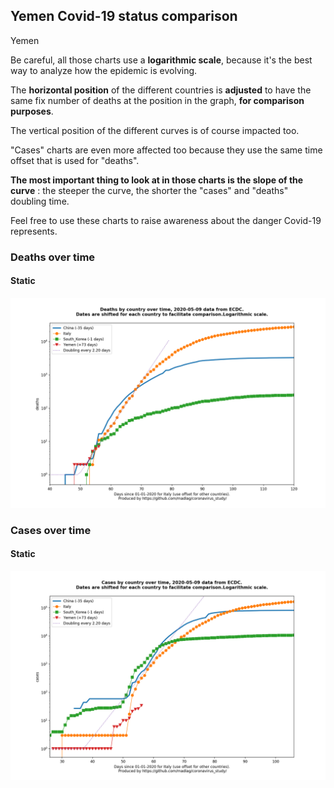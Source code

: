 ## Yemen Covid-19 status comparison 

Yemen



Be careful, all those charts use a **logarithmic scale**, because it's the best way to analyze how the epidemic is evolving.
 
The **horizontal position** of the different countries is **adjusted** to have the same fix number of deaths at the position in the graph, **for comparison purposes**.

The vertical position of the different curves is of course impacted too.

"Cases" charts are even more affected too because they use the same time offset that is used for "deaths".

**The most important thing to look at in those charts is the slope of the curve** : the steeper the curve, the shorter the "cases" and "deaths" doubling time.

Feel free to use these charts to raise awareness about the danger Covid-19 represents. 


 
### Deaths over time
 
#### Static
![Yemen covid-19 deaths static chart](https://raw.githubusercontent.com/madlag/coronavirus_study/master/notebooks/graphs/2020-05-09/countries/Yemen/2020-05-09_Yemen_deaths.png "Yemen covid-19 deaths static chart")   

 
### Cases over time
 
#### Static
![Yemen covid-19 cases static chart](https://raw.githubusercontent.com/madlag/coronavirus_study/master/notebooks/graphs/2020-05-09/countries/Yemen/2020-05-09_Yemen_cases.png "Yemen covid-19 cases static chart")   


